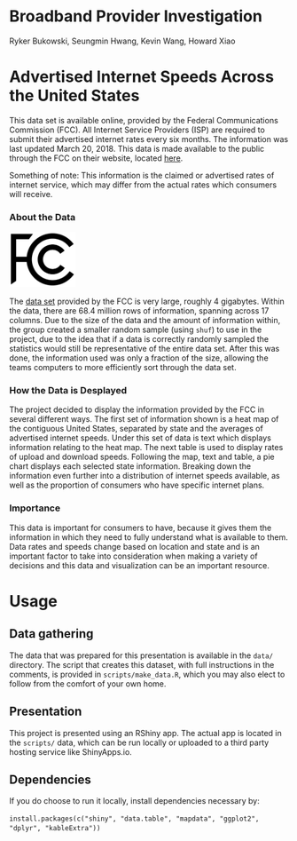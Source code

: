 # Broadband Provider Investigation

Ryker Bukowski, Seungmin Hwang, Kevin Wang, Howard Xiao

# Advertised Internet Speeds Across the United States

This data set is available online, provided by the Federal Communications Commission (FCC). All Internet Service Providers (ISP) are required to submit their advertised internet rates every six months. The information was last updated March 20, 2018. This data is made available to the public through the FCC on their website, located [here]( https://opendata.fcc.gov/Wireline/Fixed-Broadband-Deployment-Data-December-2016-Stat/b5f4-szwq).

Something of note: This information is the claimed or advertised rates of internet service, which may differ from the actual rates which consumers will receive. 

### About the Data

<img src="fcc.png" height="100px">

The [data set](https://opendata.fcc.gov/Wireline/Fixed-Broadband-Deployment-Data-June-2017-Status-V/9r8r-g7ut) provided by the FCC is very large, roughly 4 gigabytes. Within the data, there are 68.4 million rows of information, spanning across 17 columns. Due to the size of the data and the amount of information within, the group created a smaller random sample (using `shuf`) to use in the project, due to the idea that if a data is correctly randomly sampled the statistics would still be representative of the entire data set. After this was done, the information used was only a fraction of the size, allowing the teams computers to more efficiently sort through the data set. 

### How the Data is Desplayed

The project decided to display the information provided by the FCC in several different ways. The first set of information shown is a heat map of the contiguous United States, separated by state and the averages of advertised internet speeds. Under this set of data is text which displays information relating to the heat map. The next table is used to display rates of upload and download speeds. Following the map, text and table, a pie chart displays each selected state information. Breaking down the information even further into a distribution of internet speeds available, as well as the proportion of consumers who have specific internet plans. 

### Importance 

This data is important for consumers to have, because it gives them the information in which they need to fully understand what is available to them. Data rates and speeds change based on location and state and is an important factor to take into consideration when making a variety of decisions and this data and visualization can be an important resource. 

# Usage

## Data gathering

The data that was prepared for this presentation is available in the `data/` directory. The script that creates this dataset, with full instructions in the comments, is provided in `scripts/make_data.R`, which you may also elect to follow from the comfort of your own home.

## Presentation

This project is presented using an RShiny app. The actual app is located in the `scripts/` data, which can be run locally or uploaded to a third party hosting service like ShinyApps.io.

## Dependencies

If you do choose to run it locally, install dependencies necessary by:

`install.packages(c("shiny", "data.table", "mapdata", "ggplot2", "dplyr", "kableExtra"))`


